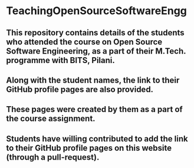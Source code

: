 # TeachingOpenSourceSoftwareEngg
## This repository contains details of the students who attended the course on Open Source Software Engineering, as a part of their M.Tech. programme with BITS, Pilani.
## Along with the student names, the link to their GitHub profile pages are also provided.
## These pages were created by them as a part of the course assignment.
## Students have willing contributed to add the link to their GitHub profile pages on this website (through a pull-request).
